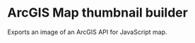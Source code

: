 ArcGIS Map thumbnail builder
============================

Exports an image of an ArcGIS API for JavaScript map.